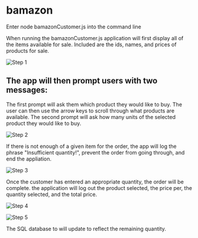 # bamazon

Enter node bamazonCustomer.js into the command line

When running the bamazonCustomer.js application will first display all of the items available for sale. Included are the ids, names, and prices of products for sale.

![Step 1](bamazon/images/1.jpg?raw=true)

## The app will then prompt users with two messages:

The first prompt will ask them which product they would like to buy. The user can then use the arrow keys to scroll through what products are available. The second prompt will ask how many units of the selected product they would like to buy.

![Step 2](bamazon/images/2.jpg?raw=true)

If there is not enough of a given item for the order, the app will log the phrase "Insufficient quantity!", prevent the order from going through, and end the appliation.

![Step 3](/bamazon/images/3.jpg?raw=true)

Once the customer has entered an appropriate quantity, the order will be complete. the application will log out the product selected, the price per, the quantity selected, and the total price.

![Step 4](/bamazon/images/4.jpg?raw=true)

![Step 5](/bamazon/images/5.jpg?raw=true)

The SQL database to will update to reflect the remaining quantity.
